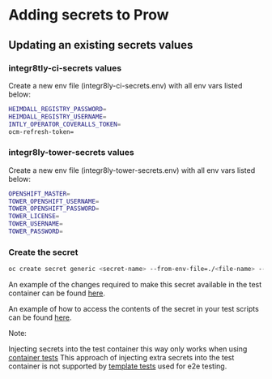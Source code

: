 # Adding secrets to Prow

## Updating an existing secrets values

### integr8tly-ci-secrets values

Create a new env file (integr8ly-ci-secrets.env) with all env vars listed below:

```bash
HEIMDALL_REGISTRY_PASSWORD=
HEIMDALL_REGISTRY_USERNAME=
INTLY_OPERATOR_COVERALLS_TOKEN=
ocm-refresh-token=
```

### integr8ly-tower-secrets values

Create a new env file (integr8ly-tower-secrets.env) with all env vars listed below:

```bash
OPENSHIFT_MASTER=
TOWER_OPENSHIFT_USERNAME=
TOWER_OPENSHIFT_PASSWORD=
TOWER_LICENSE=
TOWER_USERNAME=
TOWER_PASSWORD=
```

### Create the secret
```bash
oc create secret generic <secret-name> --from-env-file=./<file-name> --dry-run -o yaml | oc replace -f -
```

An example of the changes required to make this secret available in the test container can be found [here](https://github.com/openshift/release/pull/5083/files).

An example of how to access the contents of the secret in your test scripts can be found [here](https://github.com/integr8ly/integreatly-operator/blob/master/scripts/ci/unit_test.sh#L8).

Note:

Injecting secrets into the test container this way only works when using [container tests](https://github.com/openshift/release/blob/master/ci-operator/config/integr8ly/integreatly-operator/integr8ly-integreatly-operator-master.yaml#L47-L51)
This approach of injecting extra secrets into the test container is not supported by [template tests](https://github.com/openshift/release/blob/master/ci-operator/config/integr8ly/integreatly-operator/integr8ly-integreatly-operator-master.yaml#L60-L63) used for e2e testing.
